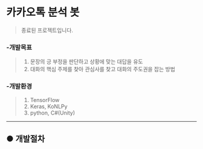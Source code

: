 # 카카오톡 분석 봇
>종료된 프로젝트입니다.

### -개발목표
>1. 문장의 긍 부정을 판단하고 상황에 맞는 대답을 유도
>2. 대화의 핵심 주제를 찾아 관심사를 찾고 대화의 주도권을 잡는 방법 
### -개발환경
>1. TensorFlow
>2. Keras, KoNLPy
>3. python, C#(Unity)
-------------------
## ● 개발절차

